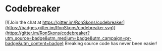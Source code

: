 # Codebreaker

[![Join the chat at https://gitter.im/RonSkons/codebreaker](https://badges.gitter.im/RonSkons/codebreaker.svg)](https://gitter.im/RonSkons/codebreaker?utm_source=badge&utm_medium=badge&utm_campaign=pr-badge&utm_content=badge)
Breaking source code has never been easier!
